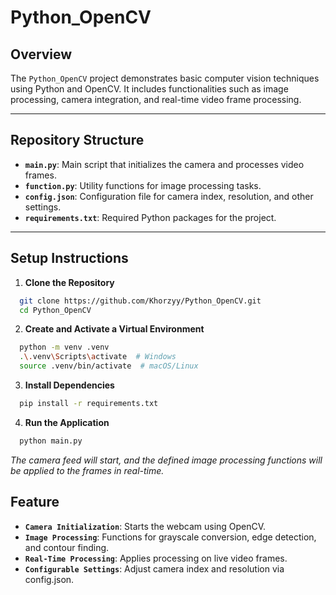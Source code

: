 # Python_OpenCV

## Overview
The `Python_OpenCV` project demonstrates basic computer vision techniques using Python and OpenCV. It includes functionalities such as image processing, camera integration, and real-time video frame processing.

---

## Repository Structure

- **`main.py`**: Main script that initializes the camera and processes video frames.
- **`function.py`**: Utility functions for image processing tasks.
- **`config.json`**: Configuration file for camera index, resolution, and other settings.
- **`requirements.txt`**: Required Python packages for the project.

---

## Setup Instructions

1. **Clone the Repository**

```bash
  git clone https://github.com/Khorzyy/Python_OpenCV.git
  cd Python_OpenCV
```

2. **Create and Activate a Virtual Environment**

```bash
  python -m venv .venv
  .\.venv\Scripts\activate  # Windows
  source .venv/bin/activate  # macOS/Linux

```

3. **Install Dependencies**

```bash
  pip install -r requirements.txt
```

4. **Run the Application**

```bash
  python main.py
```

*The camera feed will start, and the defined image processing functions will be applied to the frames in real-time.*

## Feature
- **`Camera Initialization`**: Starts the webcam using OpenCV.
- **`Image Processing`**: Functions for grayscale conversion, edge detection, and contour finding.
- **`Real-Time Processing`**: Applies processing on live video frames.
- **`Configurable Settings`**: Adjust camera index and resolution via config.json.
